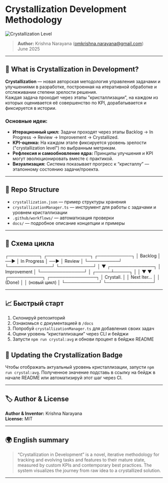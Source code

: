 # Crystallization Development Methodology

![Crystallization Level](https://img.shields.io/badge/crystallization-94%25-brightgreen?style=for-the-badge)

> **Author:** Krishna Narayana (omkrishna.narayana@gmail.com)  
> June 2025

---

## 🚀 What is Crystallization in Development?

**Crystallization** — новая авторская методология управления задачами и улучшениями в разработке, построенная на итеративной обработке и отслеживании степени зрелости решения.  
Каждая задача проходит через этапы "кристаллизации", на каждом из которых оценивается её совершенство по KPI, дорабатывается и фиксируется в истории.

### Основные идеи:
- **Итерационный цикл:** Задачи проходят через этапы Backlog → In Progress → Review → Improvement → Crystallized.
- **KPI-оценка:** На каждом этапе фиксируется уровень зрелости ("crystallization level") по выбранным метрикам.
- **Рефлексия и самообновление ядра:** Принципы улучшения и KPI могут эволюционировать вместе с практикой.
- **Визуализация:** Система показывает прогресс к “кристаллу” — эталонному состоянию задачи/проекта.

---

## 📂 Repo Structure

- `crystallization.json` — пример структуры хранения
- `crystallizationManager.ts` — инструмент для работы с задачами и уровнем кристаллизации
- `.github/workflows/` — автоматизация проверки
- `docs/` — подробное описание концепции и примеры

---

## 🧊 Схема цикла

┌──────────┐ ┌──────────────┐ ┌───────────┐
│ Backlog │ ──▶ │ In Progress │ ──▶ │ Review │
└──────────┘ └──────────────┘ └───────────┘
│
▼
┌──────────────┐
│ Improvement │
└──────────────┘
│
┌─────┴─────┐
│           │
▼           ▼
┌───────────┐ ┌───────────────┐
│ Crystall. │ │ Next Iter... │
│   (Done)  │ │ (новый цикл) │
└───────────┘ └───────────────┘

---

## 📈 Быстрый старт

1. Склонируй репозиторий
2. Ознакомься с документацией в `/docs`
3. Попробуй `crystallizationManager.ts` для добавления своих задач
4. Оцени уровень “кристаллизации” через CLI и бейджи
5. Запусти `npm run crystal:avg` и обнови процент в бейдже README

## 🔄 Updating the Crystallization Badge

Чтобы отображать актуальный уровень кристаллизации, запусти `npm run crystal:avg`. Полученное значение подставь в ссылку на бейдж в начале README или автоматизируй этот шаг через CI.


---

## 🏷️ Author & License

**Author & Inventor:** Krishna Narayana  
**License:** MIT

---

## 🌍 English summary

> “Crystallization in Development” is a novel, iterative methodology for tracking and evolving tasks and features to their mature state, measured by custom KPIs and contemporary best practices. The system visualizes the journey from raw idea to a crystallized solution.

---
